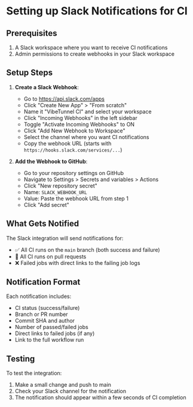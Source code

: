 # Setting up Slack Notifications for CI

## Prerequisites

1. A Slack workspace where you want to receive CI notifications
2. Admin permissions to create webhooks in your Slack workspace

## Setup Steps

1. **Create a Slack Webhook**:
   - Go to https://api.slack.com/apps
   - Click "Create New App" > "From scratch"
   - Name it "VibeTunnel CI" and select your workspace
   - Click "Incoming Webhooks" in the left sidebar
   - Toggle "Activate Incoming Webhooks" to ON
   - Click "Add New Webhook to Workspace"
   - Select the channel where you want CI notifications
   - Copy the webhook URL (starts with `https://hooks.slack.com/services/...`)

2. **Add the Webhook to GitHub**:
   - Go to your repository settings on GitHub
   - Navigate to Settings > Secrets and variables > Actions
   - Click "New repository secret"
   - Name: `SLACK_WEBHOOK_URL`
   - Value: Paste the webhook URL from step 1
   - Click "Add secret"

## What Gets Notified

The Slack integration will send notifications for:
- ✅ All CI runs on the `main` branch (both success and failure)
- 🔄 All CI runs on pull requests
- ❌ Failed jobs with direct links to the failing job logs

## Notification Format

Each notification includes:
- CI status (success/failure)
- Branch or PR number
- Commit SHA and author
- Number of passed/failed jobs
- Direct links to failed jobs (if any)
- Link to the full workflow run

## Testing

To test the integration:
1. Make a small change and push to main
2. Check your Slack channel for the notification
3. The notification should appear within a few seconds of CI completion